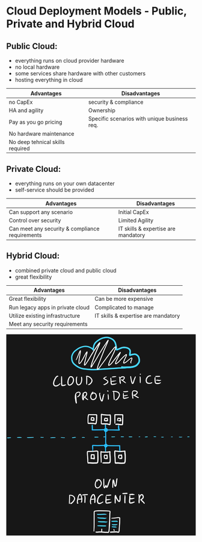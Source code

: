 # Cloud Deployment Models - Public, Private and Hybrid Cloud

## Public Cloud:

- everything runs on cloud provider hardware
- no local hardware
- some services share hardware with other customers
- hosting everything in cloud

| Advantages      | Disadvantages |
| ----------- | ----------- |
| no CapEx      | security & compliance       |
| HA and agility   | Ownership        |
| Pay as you go pricing   | Specific scenarios with unique business req.        |
| No hardware maintenance   |         |
| No deep tehnical skills required   |         |

## Private Cloud:
- everything runs on your own datacenter
- self-service should be provided

| Advantages      | Disadvantages |
| ----------- | ----------- |
| Can support any scenario      | Initial CapEx       |
|  Control over security  | Limited Agility        |
| Can meet any security & compliance requirements   | IT skills & expertise are mandatory         |

## Hybrid Cloud:
- combined private cloud and public cloud
- great flexibility

| Advantages      | Disadvantages |
| ----------- | ----------- |
| Great flexibility      | Can be more expensive       |
| Run legacy apps in private cloud   | Complicated to manage        |
| Utilize existing infrastructure   | IT skills & expertise are mandatory        |
| Meet any security requirements   |         |

<img src="..\Images\hybridCloud.png" alt="hybridCloud.png" />